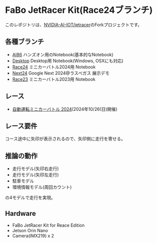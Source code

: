 # FaBo JetRacer Kit(Race24ブランチ)

このレポジトリは、[NVIDIA-AI-IOT/jetracer](http://github.com/NVIDIA-AI-IOT/jetracer)のForkプロジェクトです。

## 各種ブランチ

- [AI86](https://github.com/FaBoPlatform/jetracer/tree/AI86) ハンズオン用のNotebook(基本的なNotebook)
- [Desktop](https://github.com/FaBoPlatform/jetracer/tree/Desktop) Desktop用 Notebook(Windows, OSXにも対応)
- [Race24](https://github.com/FaBoPlatform/jetracer/tree/Race24) ミニカーバトル2024用 Notebook
- [Next24](https://github.com/FaBoPlatform/jetracer/tree/Next24) Google Next 2024@ラスベガス 展示デモ
- [Race23](https://github.com/FaBoPlatform/jetracer/tree/Race23) ミニカーバトル2023用 Notebook
  
## レース

- [自動運転ミニカーバトル 2024](https://autonomous-minicar-battle.github.io/race-2024/)(2024年10/26(日)開催)

## レース要件

コース途中に矢印が表示されるので、矢印側に走行を寄せる。

## 推論の動作

- 走行モデル(矢印右走行)
- 走行モデル(矢印左走行)
- 駐車モデル
- 環境情報モデル(周回カウント)

の4モデルで走行を実現。

## Hardware

- FaBo JetRacer Kit for Reace Edition
- Jetson Orin Nano
- Camera(IMX219) x 2

